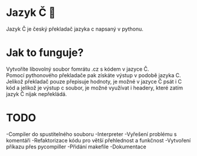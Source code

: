 # Jazyk Č 🥴
Jazyk Č je český překladač jazyka c napsaný v pythonu.

# Jak to funguje?
Vytvoříte libovolný soubor fomrátu .cz s kódem v jazyce Č.\
Pomocí pythonového překladače pak získáte výstup v podobě jazyka C.\
Jelikož překladač pouze přepisuje hodnoty, je možné v jazyce Č psát i C kód a jelikož je výstup c soubor, je možné využívat i headery, které zatím jazyk Č nijak nepřekládá.

# TODO
-Compiler do spustitelného souboru
-Interpreter
-Vyřešení problému s komentáři
-Refaktorizace kódu pro větší přehlednost a funkčnost
-Vytvoření příkazu přes pycompiller
-Přidání makefile
-Dokumentace
